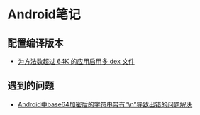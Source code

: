 # Android笔记


## 配置编译版本

+ [为方法数超过 64K 的应用启用多 dex 文件](https://developer.android.com/studio/build/multidex)


## 遇到的问题

+ [Android中base64加密后的字符串带有“\n”导致出错的问题解决](https://blog.csdn.net/marstonyjiang/article/details/51659345)
